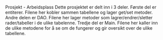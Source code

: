 Prosjekt - Arbeidsplass
Dette prosjektet er delt inn i 3 deler. 
Første del er entiterer. Filene her kobler sammen tabellene og lager get/set metoder.
Andre delen er DAO. Filene her lager metoder som lagrer/endrer/sletter rader/tabeller i de ulike tabelenne.
Tredje del er Main. Filene her kaller inn de ulike metodene for å se om de fungerer og gir oversikt over de ulike tabellene.
